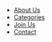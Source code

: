 - [About Us](en/about_us.md)
- [Categories](en/catagories/catalog.md)
- [Join Us](en/join_us.md)
- [Contact](en/contact.md)
